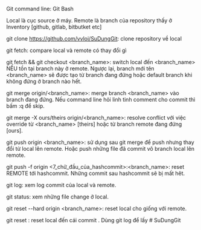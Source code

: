 ﻿Git command line: Git Bash
 
Local là cục source ở máy. Remote là branch của repository thấy ở Inventory [github, gitlab, bitbutket etc]

git clone  https://github.com/vvloi/SuDungGit: clone repository về local

git fetch: compare local và remote có thay đổi gì

git fetch && git checkout <branch_name>: switch local đến <branch_name> NẾU tồn tại branch này ở remote. Ngược lại, branch mới tên <branch_name> sẽ được tạo từ branch đang đứng hoặc default branch khi không đứng ở branch nào hết.

git merge origin/<branch_name>: merge branch <branch_name> vào branch đang đứng. Nếu command line hỏi linh tinh comment cho commit thì bấm :q để skip.

git merge -X ours/theirs origin/<branch_name>: resolve conflict với việc override từ <branch_name> [theirs] hoặc từ branch remote đang đứng [ours].

git push origin <branch_name>: sử dụng sau git merge để push nhưng thay đổi từ local lên remote. Hoặc push những file đã commit vô branch local lên remote.

git push -f origin <7_chữ_đầu_của_hashcommit>:<branch_name>: reset REMOTE tới hashcommit. Những commit sau hashcommit sẽ bị mất hêt.

git log: xem log commit của local và remote.

git status: xem những file change ở local.

git reset --hard origin <branch_name>: reset local cho giống với remote.

git reset <hashcommit>: reset local đến cái commit <hashcommit>. Dùng git log để lấy <hashcommit># SuDungGit
